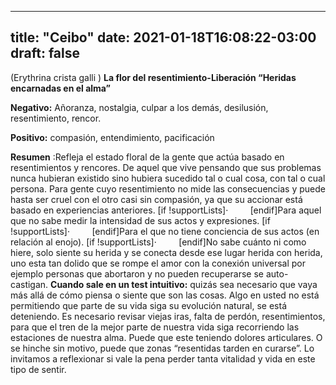 
---
title: "Ceibo"
date: 2021-01-18T16:08:22-03:00
draft: false
--- 
        

 

 



(Erythrina crista galli )
**La flor del
 resentimiento-Liberación “Heridas encarnadas en el alma”**



**Negativo:**  Añoranza, nostalgia, culpar a los demás,
 desilusión, resentimiento, rencor.


**Positivo:**  compasión, entendimiento, pacificación
 


**Resumen** :Refleja
 el estado floral de la gente que actúa basado en resentimientos y rencores.
De
 aquel que vive pensando que sus problemas nunca hubieran existido sino hubiera
 sucedido tal o cual cosa, con tal o cual persona.
Para
 gente cuyo resentimiento no mide las consecuencias y puede hasta ser cruel con
 el otro casi sin compasión, ya que su accionar está basado en experiencias anteriores.
[if !supportLists]·        
 [endif]Para
 aquel que no sabe medir la intensidad de sus actos y expresiones.
[if !supportLists]·        
 [endif]Para
 el que no tiene conciencia de sus actos (en relación al enojo).
[if !supportLists]·        
 [endif]No
 sabe cuánto ni como hiere, solo siente su herida y se conecta desde ese lugar
 herida con herida, uno esta tan dolido que se rompe el amor con la conexión
 universal por ejemplo personas que abortaron y no pueden recuperarse se
 auto-castigan.
**Cuando sale en un
 test intuitivo:** quizás sea necesario que vaya más allá de cómo piensa o siente que son
 las cosas. Algo en usted no está permitiendo que parte de su vida siga su
 evolución natural, se está deteniendo. 
Es necesario revisar viejas iras, falta de perdón, resentimientos, para
 que el tren de la mejor parte de nuestra vida siga recorriendo las estaciones
 de nuestra alma.
Puede que este teniendo dolores articulares. O se hinche sin motivo,
 puede que zonas “resentidas tarden en curarse”. Lo invitamos a reflexionar si
 vale la pena perder tanta vitalidad y vida en este tipo de sentir.
 




